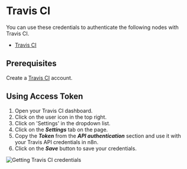 # Travis CI

You can use these credentials to authenticate the following nodes with Travis CI.
- [Travis CI](/workflow/integrations/nodes/n8n-nodes-base.travisCI/)

## Prerequisites

Create a [Travis CI](https://travis-ci.org/) account.

## Using Access Token

1. Open your Travis CI dashboard.
2. Click on the user icon in the top right.
3. Click on 'Settings' in the dropdown list.
4. Click on the ***Settings*** tab on the page.
5. Copy the ***Token*** from the ***API authentication*** section and use it with your Travis API credentials in n8n.
6. Click on the ***Save*** button to save your credentials.

![Getting Travis CI credentials](/_images/integrations/credentials/travisci/using-access-token.gif)
